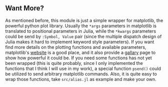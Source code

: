 ## Want More?

As mentioned before, this module is just a simple wrapper for
matplotlib, the powerful python plot library. Usually the `*args`
parameters in matplotlib is translated to positional parameters in
Julia, while the `*kwargs` parameters could be send by `:Symbol, Value`
pair (since the multiple dispatch design of Julia makes it hard to
implement keyword style parameters). If you want find more details on
the plotting functions and available parameters, matplotlib's
[website][mpl] is a good place, and it also provide a [gallary][gallery]
page to show how powerful it could be. If you need some functions has
not yet been wrapped (this is quite probably, since I only implemented
the functions that I think I will use in my work), a special function
`psend()` could be utilized to send arbitrary matplotlib commands. Also,
it is quite easy to wrap those functions, take `src/alias.jl` as example
and make your own.

[mpl]: http://matplotlib.org/
[gallery]: http://matplotlib.org/gallery.html
